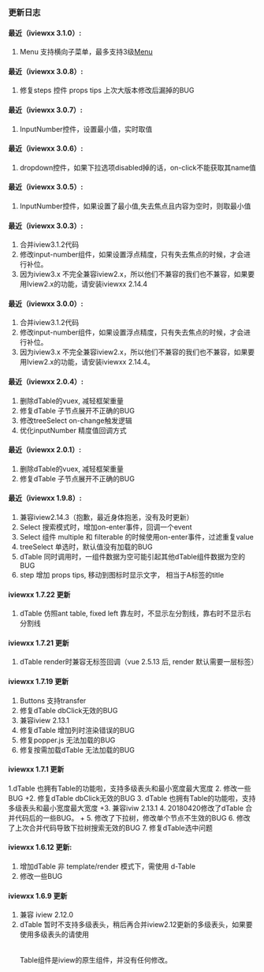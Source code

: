 ### 更新日志

#### 最近（iviewxx 3.1.0）:
1. Menu 支持横向子菜单，最多支持3级[Menu](https://iviewxx.deancheng.com/#/menu)

#### 最近（iviewxx 3.0.8）:
1. 修复steps 控件 props tips 上次大版本修改后漏掉的BUG

#### 最近（iviewxx 3.0.7）:
1. InputNumber控件，设置最小值，实时取值

#### 最近（iviewxx 3.0.6）:
1. dropdown控件，如果下拉选项disabled掉的话，on-click不能获取其name值

#### 最近（iviewxx 3.0.5）:
1. InputNumber控件，如果设置了最小值,失去焦点且内容为空时，则取最小值

#### 最近（iviewxx 3.0.3）:
1. 合并iview3.1.2代码
2. 修改input-number组件，如果设置浮点精度，只有失去焦点的时候，才会进行补位。
3. 因为iview3.x 不完全兼容iview2.x，所以他们不兼容的我们也不兼容，如果要用Iview2.x的功能，请安装iviewxx 2.14.4

#### 最近（iviewxx 3.0.0）:
1. 合并iview3.1.2代码
2. 修改input-number组件，如果设置浮点精度，只有失去焦点的时候，才会进行补位。
3. 因为iview3.x 不完全兼容iview2.x，所以他们不兼容的我们也不兼容，如果要用Iview2.x的功能，请安装iviewxx 2.14.4。

#### 最近（iviewxx 2.0.4）:
1. 删除dTable的vuex, 减轻框架重量
2. 修复dTable 子节点展开不正确的BUG
3. 修改treeSelect on-change触发逻辑
4. 优化inputNumber 精度值回调方式

#### 最近（iviewxx 2.0.1）:
1. 删除dTable的vuex, 减轻框架重量
2. 修复dTable 子节点展开不正确的BUG

#### 最近（iviewxx 1.9.8）:
1. 兼容iview2.14.3（抱歉，最近身体抱恙，没有及时更新）
2. Select 搜索模式时，增加on-enter事件，回调一个event
3. Select 组件 multiple 和 filterable 的时候使用on-enter事件，过滤重复value
4. treeSelect 单选时，默认值没有加载的BUG
5. dTable 同时调用时，一组件数据为空可能引起其他dTable组件数据为空的BUG
6. step 增加 props tips, 移动到图标时显示文字， 相当于A标签的title

#### iviewxx 1.7.22 更新
1. dTable 仿照ant table, fixed left 靠左时，不显示左分割线，靠右时不显示右分割线


#### iviewxx 1.7.21 更新
1. dTable render时兼容无标签回调（vue 2.5.13 后, render 默认需要一层标签）

#### iviewxx 1.7.19 更新
1. Buttons 支持transfer
2. 修复dTable dbClick无效的BUG
3. 兼容iview 2.13.1
4. 修复dTable 增加列时渲染错误的BUG
5. 修复popper.js 无法加载的BUG
6. 修复按需加载dTable 无法加载的BUG

#### iviewxx 1.7.1 更新
1.dTable 也拥有Table的功能啦，支持多级表头和最小宽度最大宽度
2. 修改一些BUG +2. 修复dTable dbClick无效的BUG
3. dTable 也拥有Table的功能啦，支持多级表头和最小宽度最大宽度 +3. 兼容iviw 2.13.1
4. 20180420修改了dTable 合并代码后的一些BUG。  +
5. 修改了下拉树，修改单个节点不生效的BUG
6. 修改了上次合并代码导致下拉树搜索无效的BUG
7. 修复dTable选中问题

#### iviewxx 1.6.12 更新:
1. 增加dTable 非 template/render 模式下，需使用 d-Table
2. 修改一些BUG

#### iviewxx 1.6.9 更新
1. 兼容 iview 2.12.0
2. dTable 暂时不支持多级表头，稍后再合并iview2.12更新的多级表头，如果要使用多级表头的请使用<Table></Table> Table组件是iview的原生组件，并没有任何修改。






